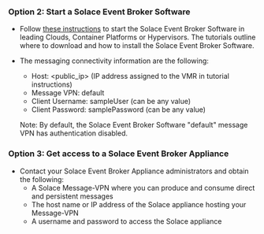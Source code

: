 ### Option 2: Start a Solace Event Broker Software

* Follow [these instructions](https://docs.solace.com/Basics/Getting-Started-Try-Broker.htm) to start the Solace Event Broker Software in leading Clouds, Container Platforms or Hypervisors. The tutorials outline where to download and how to install the Solace Event Broker Software.
* The messaging connectivity information are the following:
    * Host: <public_ip> (IP address assigned to the VMR in tutorial instructions)
    * Message VPN: default
    * Client Username: sampleUser (can be any value)
    * Client Password: samplePassword (can be any value)

    Note: By default, the Solace Event Broker Software "default" message VPN has authentication disabled.

### Option 3: Get access to a Solace Event Broker Appliance

* Contact your Solace Event Broker Appliance administrators and obtain the following:
    * A Solace Message-VPN where you can produce and consume direct and persistent messages
    * The host name or IP address of the Solace appliance hosting your Message-VPN
    * A username and password to access the Solace appliance
